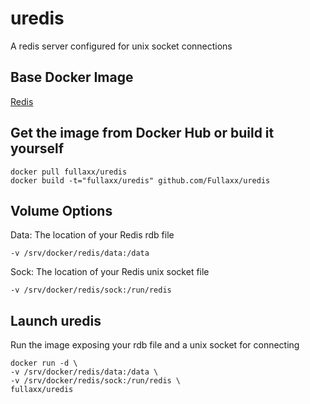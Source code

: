 # uredis
A redis server configured for unix socket connections

## Base Docker Image
[Redis](https://hub.docker.com/_/redis)

## Get the image from Docker Hub or build it yourself
```
docker pull fullaxx/uredis
docker build -t="fullaxx/uredis" github.com/Fullaxx/uredis
```

## Volume Options
Data: The location of your Redis rdb file
```
-v /srv/docker/redis/data:/data
```
Sock: The location of your Redis unix socket file
```
-v /srv/docker/redis/sock:/run/redis
```

## Launch uredis
Run the image exposing your rdb file and a unix socket for connecting
```
docker run -d \
-v /srv/docker/redis/data:/data \
-v /srv/docker/redis/sock:/run/redis \
fullaxx/uredis
```
